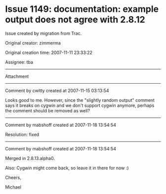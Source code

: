 # Issue 1149: documentation: example output does not agree with 2.8.12

Issue created by migration from Trac.

Original creator: zimmerma

Original creation time: 2007-11-11 23:33:22

Assignee: tba




---

Attachment


---

Comment by cwitty created at 2007-11-15 03:13:54

Looks good to me.  However, since the "slightly random output" comment says it breaks on cygwin and we don't support cygwin anymore, perhaps the comment should be removed as well?


---

Comment by mabshoff created at 2007-11-18 13:54:54

Resolution: fixed


---

Comment by mabshoff created at 2007-11-18 13:54:54

Merged in 2.8.13.alpha0.

Also: Cygwin might come back, so leave it in there for now :)

Cheers,

Michael
